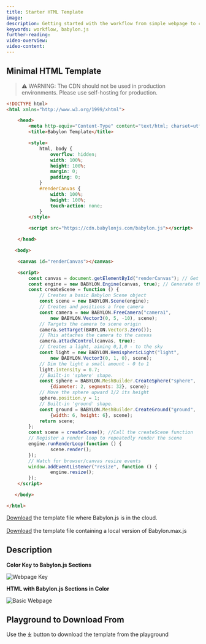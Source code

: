 ```yaml
---
title: Starter HTML Template 
image: 
description: Getting started with the workflow from simple webpage to complete app with IDE and developmental frameworks.
keywords: workflow, babylon.js
further-reading:
video-overview:
video-content:
---
```



## Minimal HTML Template

> ⚠️ WARNING: The CDN should not be used in production environments. Please use self-hosting for production.

```html
<!DOCTYPE html>
<html xmlns="http://www.w3.org/1999/xhtml">

    <head>
        <meta http-equiv="Content-Type" content="text/html; charset=utf-8"/>
        <title>Babylon Template</title>

        <style>
            html, body {
                overflow: hidden;
                width: 100%;
                height: 100%;
                margin: 0;
                padding: 0;
            }
            #renderCanvas {
                width: 100%;
                height: 100%;
                touch-action: none;
            }
        </style>

        <script src="https://cdn.babylonjs.com/babylon.js"></script>

    </head>

   <body>

	<canvas id="renderCanvas"></canvas>

	<script>
        const canvas = document.getElementById("renderCanvas"); // Get the canvas element
        const engine = new BABYLON.Engine(canvas, true); // Generate the BABYLON 3D engine
        const createScene = function () {
            // Creates a basic Babylon Scene object
            const scene = new BABYLON.Scene(engine);
            // Creates and positions a free camera
            const camera = new BABYLON.FreeCamera("camera1", 
                new BABYLON.Vector3(0, 5, -10), scene);
            // Targets the camera to scene origin
            camera.setTarget(BABYLON.Vector3.Zero());
            // This attaches the camera to the canvas
            camera.attachControl(canvas, true);
            // Creates a light, aiming 0,1,0 - to the sky
            const light = new BABYLON.HemisphericLight("light", 
                new BABYLON.Vector3(0, 1, 0), scene);
            // Dim the light a small amount - 0 to 1
            light.intensity = 0.7;
            // Built-in 'sphere' shape.
            const sphere = BABYLON.MeshBuilder.CreateSphere("sphere", 
                {diameter: 2, segments: 32}, scene);
            // Move the sphere upward 1/2 its height
            sphere.position.y = 1;
            // Built-in 'ground' shape.
            const ground = BABYLON.MeshBuilder.CreateGround("ground", 
                {width: 6, height: 6}, scene);
            return scene;
        };
        const scene = createScene(); //Call the createScene function
        // Register a render loop to repeatedly render the scene
        engine.runRenderLoop(function () {
                scene.render();
        });
        // Watch for browser/canvas resize events
        window.addEventListener("resize", function () {
                engine.resize();
        });
	</script>

   </body>

</html>
```

<a href="https://raw.githubusercontent.com/BabylonJSGuide/Tiled/master/basic1/index.zip" download="index.zip">Download</a> the template file where Babylon.js is in the cloud.   
<br />
<a href="https://raw.githubusercontent.com/BabylonJSGuide/Tiled/master/basic2.zip" download="basic template">Download</a> the template file containing a local version of Babylon.max.js

## Description

**Color Key to Babylon.js Sections**

![Webpage Key](/img/quickstart/htmlkey.png)

**HTML with Babylon.js Sections in Color**

![Basic Webpage](/img/quickstart/htmlbjs.png)

## Playground to Download From
Use the &#x2913; button to download the template from the playground

<Playground id="#WJXQP0" title="Basic Playground" description="CreateScene Playground Template." />  